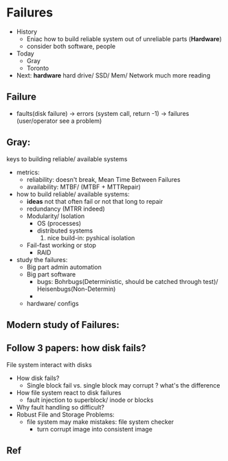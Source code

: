 # Failures
* History
	* Eniac    how to build reliable system out of unreliable parts (**Hardware**)
	* consider both software, people 
* Today
	* Gray
	* Toronto 
* Next: **hardware** hard drive/ SSD/ Mem/ Network    much more reading

## Failure
* faults(disk failure) -> errors (system call, return -1) -> failures (user/operator see a problem)

## Gray:
keys to building reliable/ available systems
* metrics:
	* reliability: doesn't break, Mean Time Between Failures
	* availability: MTBF/ (MTBF + MTTRepair) 
* how to build reliable/ available systems:
	* **ideas** not that often fail or not that long to repair
	* redundancy (MTRR indeed) 
	* Modularity/ Isolation 
		* OS (processes)
		* distributed systems 
			1. nice build-in: pyshical isolation
	* Fail-fast   working or stop 
		* RAID 
* study the failures:
	*  Big part admin    automation 
	* Big part software 
		* bugs:   Bohrbugs(Deterministic, should be catched through test)/ Heisenbugs(Non-Determin)
		*  
	* hardware/ configs 

## Modern study of Failures:


## Follow 3 papers: how disk fails? 
File system interact with disks 
* How disk fails? 
	* Single block fail vs. single block may corrupt ?   what's the difference
* How file system react to disk failures 
	* fault injection to superblock/ inode or blocks
* Why fault handling so difficult? 
* Robust File and Storage Problems:
	* file system may make mistakes: file system checker
		* turn corrupt image into consistent image  




## Ref
